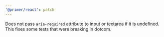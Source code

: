```yaml
---
'@primer/react': patch
---
```


Does not pass `aria-required` attribute to input or textarea if it is undefined. This fixes some tests that were breaking in dotcom.

<!-- Changed components: TextInput, Textarea -->
